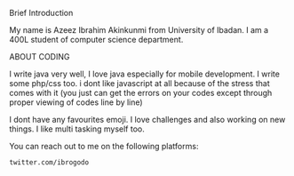 Brief Introduction

My name is Azeez Ibrahim Akinkunmi from University of Ibadan. I am a 400L student of computer science department.


ABOUT CODING

I write java very well, I love java especially for mobile development. I write some php/css too. i dont like javascript at all because of the stress that comes with it (you just can get the errors on your codes except through proper viewing of codes line by line)

I dont have any favourites emoji. I love challenges and also working on new things. I like multi tasking myself too.

You can reach out to me on the following platforms:

    twitter.com/ibrogodo
    
